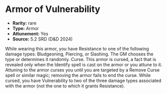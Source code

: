 
# Armor of Vulnerability

* **Rarity:** rare
* **Type:** Armor
* **Attunement:** Yes
* **Source:** 5.2 SRD (D&D 2024)


While wearing this armor, you have Resistance to one of the following damage types: Bludgeoning, Piercing, or Slashing. The GM chooses the type or determines it randomly. Curse. This armor is cursed, a fact that is revealed only when the Identify spell is cast on the armor or you attune to it. Attuning to the armor curses you until you are targeted by a Remove Curse spell or similar magic; removing the armor fails to end the curse. While cursed, you have Vulnerability to two of the three damage types associated with the armor (not the one to which it grants Resistance).

